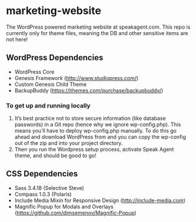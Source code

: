 # marketing-website
The WordPress powered marketing website at speakagent.com. This repo is currently only for theme files, meaning the DB and other sensitive items are not here!

## WordPress Dependencies
- WordPress Core
- Genesis Framework (http://www.studiopress.com/)
- Custom Genesis Child Theme
- BackupBuddy (https://ithemes.com/purchase/backupbuddy/)

### To get up and running locally

1. It’s best practice not to store secure information (like database passwords) in a Git repo (hence why we ignore wp-config.php). This means you’ll have to deploy wp-config.php manually. To do this go ahead and download WordPress from and you can copy the wp-config out of the zip and into your project directory.
2. Then you run the Wordpress setup process, activate Speak Agent theme, and should be good to go!
 
## CSS Dependencies
- Sass 3.4.18 (Selective Steve)
- Compass 1.0.3 (Polaris)
- Include Media Mixin for Responsive Design (http://include-media.com)
- Magnific Popup for Modals and Overlays (https://github.com/dimsemenov/Magnific-Popup)


